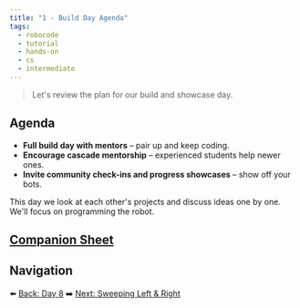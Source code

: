 ```yaml
---
title: "1 - Build Day Agenda"
tags:
  - robocode
  - tutorial
  - hands-on
  - cs
  - intermediate
---
```


> Let's review the plan for our build and showcase day.

## Agenda

- **Full build day with mentors** – pair up and keep coding.
- **Encourage cascade mentorship** – experienced students help newer ones.
- **Invite community check-ins and progress showcases** – show off your bots.

This day we look at each other's projects and discuss ideas one by one. We'll focus on programming the robot.


## [Companion Sheet](/robocode/Day-9/cheatsheet)

## Navigation

⬅️ [Back: Day 8](/robocode/Day-8/index)
➡️ [Next: Sweeping Left & Right](/robocode/Day-9/01_sweeping_left_right)
